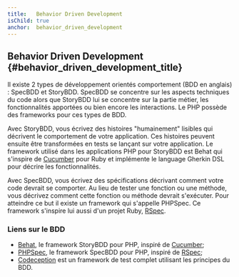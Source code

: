 ```yaml
---
title:   Behavior Driven Development
isChild: true
anchor:  behavior_driven_development
---
```


## Behavior Driven Development {#behavior_driven_development_title}

Il existe 2 types de développement orientés comportement (BDD en anglais) : SpecBDD et StoryBDD. SpecBDD se concentre sur les 
aspects techniques du code alors que StoryBDD lui se concentre sur la partie métier, les fonctionnalités apportées ou 
bien encore les interactions. Le PHP possède des frameworks pour ces types de BDD.

Avec StoryBDD, vous écrivez des histoires "humainement" lisibles qui décrivent le comportement de votre application. 
Ces histoires peuvent ensuite être transformées en tests se lançant sur votre application. Le framework utilisé dans 
les applications PHP pour StoryBDD est Behat qui s'inspire de [Cucumber](http://cukes.info/) pour Ruby et implémente 
le language Gherkin DSL pour décrire les fonctionnalités.

Avec SpecBDD, vous écrivez des spécifications décrivant comment votre code devrait se comporter. Au lieu de tester 
une fonction ou une méthode, vous décrivez comment cette fonction ou méthode devrait s'exécuter. Pour atteindre ce but 
il existe un framework qui s'appelle PHPSpec. Ce framework s'inspire lui aussi d'un projet Ruby, 
[RSpec](http://rspec.info/).

### Liens sur le BDD

* [Behat](http://behat.org/), le framework StoryBDD pour PHP, inspiré de [Cucumber](http://cukes.info/);
* [PHPSpec](http://www.phpspec.net/), le framework SpecBDD pour PHP, inspiré de [RSpec](http://rspec.info/);
* [Codeception](http://www.codeception.com) est un framework de test complet utilisant les principes du BDD.

